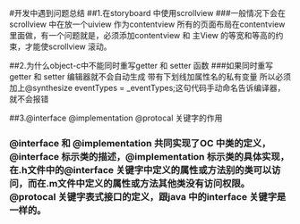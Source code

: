 #开发中遇到问题总结
##1.在storyboard 中使用scrollview
###一般情况下会在scrollview 中在放一个uiview 作为contentview 所有的页面布局在contentview 里面做，有一个问题就是，必须添加contentview  和 主View 的等宽和等高的约束，才能使scrollview 滚动。


##2.为什么object-c中不能同时重写getter 和 setter 函数
###如果同时重写getter 和 setter 编辑器就不会自动生成  带有下划线加属性名的私有变量 所以必须加上@synthesize eventTypes = _eventTypes;这句代码手动命名告诉编译器，就不会报错

##3.@interface @implementation @protocal 关键字的作用

### @interface 和 @implementation 共同实现了OC 中类的定义，@interface 标示类的描述，@implementation 标示类的具体实现，在.h文件中的@interface 关键字中定义的属性或方法别的类可以访问，而在.m文件中定义的属性或方法其他类没有访问权限。@protocal 关键字表式接口的定义，跟java 中的interface 关键字是一样的。